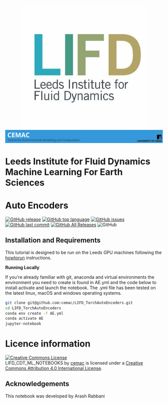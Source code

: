 <div align="center">
<img src="https://github.com/cemac/LIFD_ENV_ML_NOTEBOOKS/blob/main/images/LIFDlogo.png"></a>
<a href="https://www.cemac.leeds.ac.uk/">
  <img src="https://github.com/cemac/cemac_generic/blob/master/Images/cemac.png"></a>
  <br>
</div>

# Leeds Institute for Fluid Dynamics Machine Learning For Earth Sciences #

# Auto Encoders

[![GitHub release](https://img.shields.io/github/release/cemac/LIFD_TorchAutoEncoders.svg)](https://github.com/cemac/LIFD_TorchAutoEncoders/releases) [![GitHub top language](https://img.shields.io/github/languages/top/cemac/LIFD_TorchAutoEncoders.svg)](https://github.com/cemac/LIFD_TorchAutoEncoders) [![GitHub issues](https://img.shields.io/github/issues/cemac/LIFD_TorchAutoEncoders.svg)](https://github.com/cemac/LIFD_TorchAutoEncoders/issues) [![GitHub last commit](https://img.shields.io/github/last-commit/cemac/LIFD_TorchAutoEncoders.svg)](https://github.com/cemac/LIFD_TorchAutoEncoders/commits/master) [![GitHub All Releases](https://img.shields.io/github/downloads/cemac/LIFD_TorchAutoEncoders/total.svg)](https://github.com/cemac/LIFD_TorchAutoEncoders/releases) ![GitHub](https://img.shields.io/github/license/cemac/LIFD_TorchAutoEncoders.svg)





## Installation and Requirements


This tutorial is designed to be run on the Leeds GPU machines following the [howtorun](https://github.com/cemac/LIFD_CDT_ML_NOTEBOOKS/blob/main/howtorun.md) instructions.


**Running Locally**

If you're already familiar with git, anaconda and virtual environments the environment you need to create is found in AE.yml and the code below to install activate and launch the notebook. The .yml file has been tested on the latest linux, macOS and windows operating systems.

```bash
git clone git@github.com:cemac/LIFD_TorchAutoEncoders.git
cd LIFD_TorchAutoEncoders
conda env create -f AE.yml
conda activate AE
jupyter-notebook
```

# Licence information #

<a rel="license" href="http://creativecommons.org/licenses/by/4.0/"><img alt="Creative Commons License" style="border-width:0" src="https://i.creativecommons.org/l/by/4.0/88x31.png" /></a><br /><span xmlns:dct="http://purl.org/dc/terms/" property="dct:title">LIFD_CDT_ML_NOTEBOOKS</span> by <a xmlns:cc="http://creativecommons.org/ns#" href="http://cemac.leeds.ac.uk/" property="cc:attributionName" rel="cc:attributionURL">cemac</a> is licensed under a <a rel="license" href="http://creativecommons.org/licenses/by/4.0/">Creative Commons Attribution 4.0 International License</a>.

## Acknowledgements

This notebook was developed by Arash Rabbani
